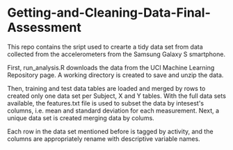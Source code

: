 # Getting-and-Cleaning-Data-Final-Assessment

This repo contains the sript used to crearte a tidy data set from data collected from the accelerometers from the Samsung Galaxy S smartphone. 

First, run_analysis.R downloads the data from the UCI Machine Learning Repository page. A working directory is created to save and unzip the data. 

Then, training and test data tables are loaded and merged by rows to created only one data set per Subject, X and Y tables. With the full data sets available, the features.txt file is used to subset the data by intesest's columns, i.e. mean and standard deviation for each measurement. Next, a unique data set is created merging data by colums.

Each row in the data set mentioned before is tagged by activity, and the columns are appropriately rename with descriptive variable names.



